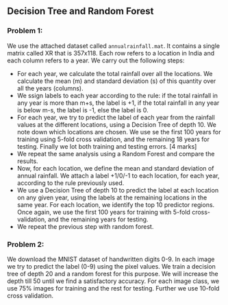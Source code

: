## Decision Tree and Random Forest

### Problem 1: ###
We use the attached dataset called `annualrainfall.mat`. It contains a single matrix called XR that is 357x118. Each row refers to a 
location in India and each column refers to a year. We carry out the following steps:
- For each year, we calculate the total rainfall over all the locations. We calculate the mean (m) and 
standard deviation (s) of this quantity over all the years (columns).
- We ssign labels to each year according to the rule: if the total rainfall in any year is more than 
m+s, the label is +1, if the total rainfall in any year is below m-s, the label is
-1, else the label is 0.
- For each year, we try to predict the label of each year from the rainfall values at the different 
locations, using a Decision Tree of depth 10. We note down which locations are chosen. We use se the first 100 years 
for training using 5-fold cross validation, and the remaining 18 years for testing. Finally we lot both training and 
testing errors. [4 marks]
- We repeat the same analysis using a Random Forest and compare the results.
- Now, for each location, we define the mean and standard deviation of annual rainfall. We attach a 
label +1/0/-1 to each location, for each year, according to the rule previously used.
- We use a Decision Tree of depth 10 to predict the label at each location on any given year, using the 
labels at the remaining locations in the same year. For each location, we identify the top 10 predictor 
regions. Once again, we use the first 100 years for training with 5-fold cross-validation, and the remaining 
years for testing.
- We repeat the previous step with random forest. 

### Problem 2: ###
We download the MNIST dataset of handwritten digits 0-9. In each image we try to predict the label (0-9) 
using the pixel values. We train a decision tree of depth 20 and a random forest for this purpose.
We will increase the depth till 50 until we find a satisfactory accuracy. For each image class, we use 75% images for training 
and the rest for testing. Further we use 10-fold cross validation.
